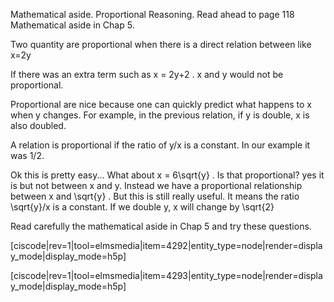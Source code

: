 Mathematical aside. Proportional Reasoning. Read ahead to page 118 Mathematical aside in Chap 5. 

Two quantity are proportional when there is a direct relation between like
<lrn-math inline>
x=2y </lrn-math>

If there was an extra term such as <lrn-math inline>x = 2y+2 </lrn-math>. x and y would not be proportional. 

<lrndesign-sidenote label="Instructor Note" icon="bookmark" bg-color="#c2e5f2">
Proportional are nice because one can quickly predict what happens to x when y changes. For example, in the previous relation, if y is double, x is also doubled.
</lrndesign-sidenote>

A relation is proportional if the ratio of y/x is a constant. In our example it was 1/2. 

Ok this is pretty easy... What about <lrn-math inline>x = 6\sqrt{y} </lrn-math>. Is that proportional? yes it is but not between x and y. Instead we have a proportional relationship between <lrn-math inline> x </lrn-math> and <lrn-math inline> \sqrt{y} </lrn-math>. But this is still really useful. It means the ratio <lrn-math inline>\sqrt{y}/x </lrn-math> is a constant. If we double y, x will change by <lrn-math inline>\sqrt{2} </lrn-math>

Read carefully the mathematical aside in Chap 5 and try these questions. 

[ciscode|rev=1|tool=elmsmedia|item=4292|entity_type=node|render=display_mode|display_mode=h5p]

[ciscode|rev=1|tool=elmsmedia|item=4293|entity_type=node|render=display_mode|display_mode=h5p]